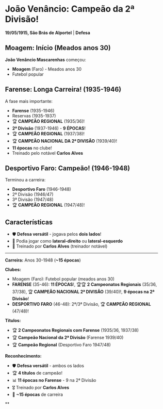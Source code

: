 # João Venâncio: Campeão da 2ª Divisão!

**19/05/1915, São Brás de Alportel** | **Defesa**

## Moagem: Início (Meados anos 30)

**João Venâncio Mascarenhas** começou:
- **Moagem** (Faro) - Meados anos 30
- Futebol popular

## Farense: Longa Carreira! (1935-1946)

A fase mais importante:
- **Farense** (1935-1946)
- Reservas (1935-1937)
- 🏆 **CAMPEÃO REGIONAL** (1935/36)!
- **2ª Divisão** (1937-1946) - **9 ÉPOCAS**!
- 🏆 **CAMPEÃO REGIONAL** (1937/38)!
- 🏆 **CAMPEÃO NACIONAL DA 2ª DIVISÃO** (1939/40)!
- **11 épocas** no clube!
- Treinado pelo notável **Carlos Alves**

## Desportivo Faro: Campeão! (1946-1948)

Terminou a carreira:
- **Desportivo Faro** (1946-1948)
- 2ª Divisão (1946/47)
- 3ª Divisão (1947/48)
- 🏆 **CAMPEÃO REGIONAL** (1947/48)!

## Características

- 🛡️ **Defesa versátil** - jogava pelos **dois lados**!
- 🎯 Podia jogar como **lateral-direito** ou **lateral-esquerdo**
- 🦁 Treinado por **Carlos Alves** (treinador notável)

---

**Carreira:** Anos 30-1948 (**~15 épocas**)

**Clubes:**
- Moagem (Faro): Futebol popular (meados anos 30)
- **FARENSE** (35-46): **11 ÉPOCAS**!, 🏆🏆 **2 Campeonatos Regionais** (35/36, 37/38), 🏆 **CAMPEÃO NACIONAL 2ª DIVISÃO** (39/40)!, **9 épocas na 2ª Divisão**!
- **DESPORTIVO FARO** (46-48): 2ª/3ª Divisão, 🏆 **CAMPEÃO REGIONAL** (47/48)!

**Títulos:**
- 🏆 **2 Campeonatos Regionais com Farense** (1935/36, 1937/38)
- 🏆 **Campeão Nacional da 2ª Divisão** (Farense 1939/40)
- 🏆 **Campeão Regional** (Desportivo Faro 1947/48)

**Reconhecimento:**
- 🛡️ **Defesa versátil** - ambos os lados
- 🏆 **4 títulos** de campeão!
- 📊 **11 épocas no Farense** - 9 na 2ª Divisão
- 🎖️ Treinado por **Carlos Alves**
- 🦁 **~15 épocas** de carreira

**